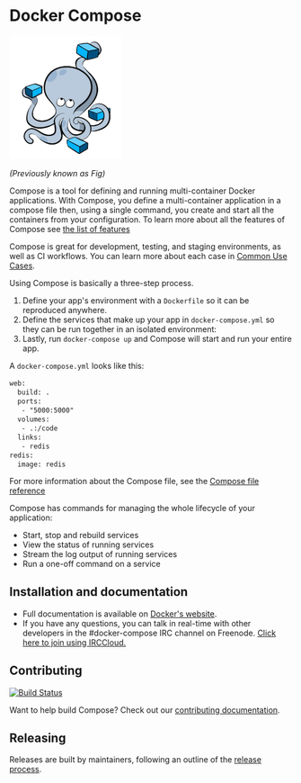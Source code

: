Docker Compose
==============
![Docker Compose](logo.png?raw=true "Docker Compose Logo")

*(Previously known as Fig)*

Compose is a tool for defining and running multi-container Docker applications.
With Compose, you define a multi-container application in a compose
file then, using a single command, you create and start all the containers
from your configuration. To learn more about all the features of Compose
see [the list of features](#features)

Compose is great for development, testing, and staging environments, as well as
CI workflows. You can learn more about each case in
[Common Use Cases](#common-use-cases).

Using Compose is basically a three-step process.

1. Define your app's environment with a `Dockerfile` so it can be
reproduced anywhere.
2. Define the services that make up your app in `docker-compose.yml` so
they can be run together in an isolated environment:
3. Lastly, run `docker-compose up` and Compose will start and run your entire app.

A `docker-compose.yml` looks like this:

    web:
      build: .
      ports:
       - "5000:5000"
      volumes:
       - .:/code
      links:
       - redis
    redis:
      image: redis

For more information about the Compose file, see the
[Compose file reference](docs/yml.md)

Compose has commands for managing the whole lifecycle of your application:

 * Start, stop and rebuild services
 * View the status of running services
 * Stream the log output of running services
 * Run a one-off command on a service

Installation and documentation
------------------------------

- Full documentation is available on [Docker's website](http://docs.docker.com/compose/).
- If you have any questions, you can talk in real-time with other developers in the #docker-compose IRC channel on Freenode. [Click here to join using IRCCloud.](https://www.irccloud.com/invite?hostname=irc.freenode.net&channel=%23docker-compose)

Contributing
------------

[![Build Status](http://jenkins.dockerproject.org/buildStatus/icon?job=Compose%20Master)](http://jenkins.dockerproject.org/job/Compose%20Master/)

Want to help build Compose? Check out our [contributing documentation](https://github.com/docker/compose/blob/master/CONTRIBUTING.md).

Releasing
---------

Releases are built by maintainers, following an outline of the [release process](https://github.com/docker/compose/blob/master/project/RELEASE-PROCESS.md).
